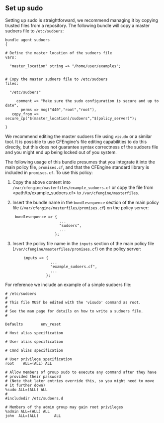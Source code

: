 ## Set up sudo

Setting up sudo is straightforward, we recommend managing it by copying trusted files from a repository. The following bundle will copy a master sudoers file to `/etc/sudoers`:

	bundle agent sudoers
	{

	# Define the master location of the sudoers file
	vars:

	  "master_location" string => "/home/user/examples";


	# Copy the master sudoers file to /etc/sudoers
	files:

	  "/etc/sudoers"

	     comment => "Make sure the sudo configuration is secure and up to date",
	       perms => mog("440","root","root"),
	   copy_from => secure_cp("$(master_location)/sudoers","$(policy_server)");

	}

We recommend editing the master sudoers file using `visudo` or a similar tool. It is possible to use CFEngine's file editing capabilities to do this directly, but this does not guarantee syntax correctness of the sudoers file and you might end up being locked out of you system.

The following usage of this bundle presumes that you integrate it into the main policy file, `promises.cf`, and that the CFEngine standard library is included in `promises.cf`. To use this policy:

1. Copy the above content into `/var/cfengine/masterfiles/example_sudoers.cf` or copy the file from <path/to/example_sudoers.cf> to `/var/cfengine/masterfiles`.

2. Insert the bundle name in the `bundlesequence` section of the main policy file (`/var/cfengine/masterfiles/promises.cf`) on the policy server:

	    bundlesequence => {
		                    ...
		                    "sudoers",
		                    ...
		                  };

3. Insert the policy file name in the `inputs` section of the main policy file (`/var/cfengine/masterfiles/promises.cf`) on the policy server:

            inputs => {
                        ...
                        "example_sudoers.cf",
                        ...
                      };

For reference we include an example of a simple sudoers file:

	# /etc/sudoers
	#
	# This file MUST be edited with the 'visudo' command as root.
	#
	# See the man page for details on how to write a sudoers file.
	#

	Defaults        env_reset

	# Host alias specification

	# User alias specification

	# Cmnd alias specification

	# User privilege specification
	root    ALL=(ALL) ALL

	# Allow members of group sudo to execute any command after they have
	# provided their password
	# (Note that later entries override this, so you might need to move
	# it further down)
	%sudo ALL=(ALL) ALL
	#
	#includedir /etc/sudoers.d

	# Members of the admin group may gain root privileges
	%admin ALL=(ALL) ALL
	john  ALL=(ALL)       ALL


